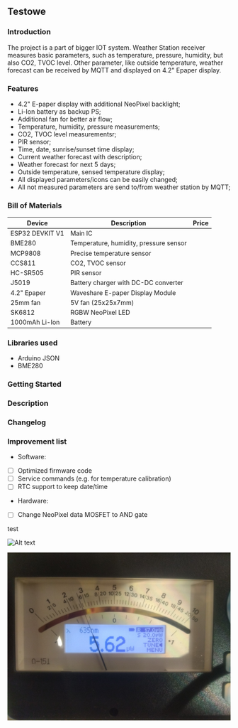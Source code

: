 ## Testowe

### Introduction

The project is a part of bigger IOT system. Weather Station receiver measures basic parameters, such as temperature, pressure, humidity, but also CO2, TVOC level. Other parameter, like outside temperature, weather forecast can be received by MQTT and displayed on 4.2" Epaper display.

### Features

- 4.2" E-paper display with additional NeoPixel backlight;
- Li-Ion battery as backup PS;
- Additional fan for better air flow;
- Temperature, humidity, pressure measurements;
- CO2, TVOC level measurementsr;
- PIR sensor;
- Time, date, sunrise/sunset time display;
- Current weather forecast with description;
- Weather forecast for next 5 days;
- Outside temperature, sensed temperature display;
- All displayed parameters/icons can be easily changed;
- All not measured parameters are send to/from weather station by MQTT;

### Bill of Materials

| Device  		    | Description 	                          | Price		  | 
| --------------- | --------------------------------------- |-----------|
| ESP32 DEVKIT V1 | Main IC                                 |			      |
| BME280          | Temperature, humidity, pressure sensor  |			      |
| MCP9808         | Precise temperature sensor              |           |
| CCS811          | CO2, TVOC sensor                        |           |
| HC-SR505        | PIR sensor                              |           |
| J5019           | Battery charger with DC-DC converter    |           |
| 4.2" Epaper     | Waveshare E-paper Display Module        |           |
| 25mm fan        | 5V fan (25x25x7mm)                      |           |
| SK6812          | RGBW NeoPixel LED                       |           |
| 1000mAh Li-Ion  | Battery                                 |           |

### Libraries used

- Arduino JSON
- BME280

### Getting Started

### Description

### Changelog

### Improvement list

- Software:
- [ ] Optimized firmware code
- [ ] Service commands (e.g. for temperature calibration)
- [ ] RTC support to keep date/time
- Hardware:
- [ ] Change NeoPixel data MOSFET to AND gate

test

![Alt text](Testowe/Pictures/IMG1.jpg?raw=true "Title")

![Screenshot](Pictures/IMG1.jpg)
